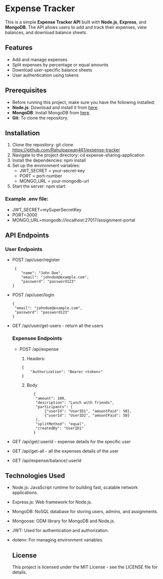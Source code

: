 # Expense Tracker 
This is a simple **Expense Tracker API** built with **Node.js**, **Express**, and **MongoDB**. The API allows users to add and track their expenses,
view balances, and download balance sheets.

## Features
- Add and manage expenses
- Split expenses by percentage or equal amounts
- Download user-specific balance sheets
- User authentication using tokens

## Prerequisites
- Before running this project, make sure you have the following installed:
- **Node.js**: Download and install it from [here](https://nodejs.org/).
- **MongoDB**: Install MongoDB from [here](https://www.mongodb.com/try/download/community).
- **Git**: To clone the repository.

## Installation
1. Clone the repository:
   git clone https://github.com/Rahulpaswan461/expense-tracker
2. Navigate to the project directory:
   cd expense-sharing-application
3. Install the dependencies:
    npm install
4. Set up the environment variables:
    - JWT_SECRET = your-secret-key
    - PORT = port-number
    - MONGO_URL = your-mongodb-url
5. Start the server:
   npm start


  
 ### Example .env file:
- JWT_SECRET=mySuperSecretKey
- PORT=3000
- MONGO_URL=mongodb://localhost:27017/assignment-portal

 ## API Endpoints
  ### User Endpoints
  - POST /api/user/register

         {
            "name": "John Doe",
            "email": "johndoe@example.com",
            "password": "password123"
        }

 - POST /api/user/login

       {
        "email": "johndoe@example.com",
        "password": "password123"
       }
 - GET /api/user/get-users - return all the users

   ### Expensee Endpoints
   - POST /api/expense
        1. Headers:
     
          {
              "Authorization": "Bearer <token>"
          }
     
     2. Body
     
               {
                "amount": 100,
                "description": "Lunch with friends",
                "participants": [
                    {"userId": "UserID1", "amountPaid": 50},
                    {"userId": "UserID2", "amountPaid": 50}
                ],
                "splitMethod": "equal",
                "createdBy": "UserID1"
               }
  - GET /api/get/:userId - expense details for the specific user
  - GET /api/get-all - all the expenses details of the user     
  - GET /api/expense/balance/:userId

   ## Technologies Used
- Node.js: JavaScript runtime for building fast, scalable network applications.
- Express.js: Web framework for Node.js.
- MongoDB: NoSQL database for storing users, admins, and assignments.
- Mongoose: ODM library for MongoDB and Node.js.
- JWT: Used for authentication and authorization.
- dotenv: For managing environment variables.

  ## License
  This project is licensed under the MIT License - see the LICENSE file for details.
  
